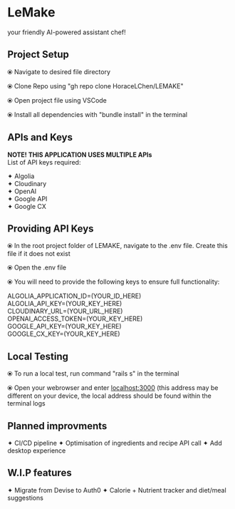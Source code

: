 <H1>LeMake</H1>
<p>your friendly AI-powered assistant chef!</p>

<h2>Project Setup</h2>
<p>
 ⦿ Navigate to desired file directory </br>
 
 ⦿ Clone Repo using "gh repo clone HoraceLChen/LEMAKE" </br>

 ⦿ Open project file using VSCode </br>
 
 ⦿ Install all dependencies with "bundle install" in the terminal </br>
</p>

<h2>APIs and Keys</h2>
<p>
 <strong>NOTE! THIS APPLICATION USES MULTIPLE APIs </strong></br>
 List of API keys required:
 
 ✦ Algolia <br> 
 ✦ Cloudinary <br> 
 ✦ OpenAI <br> 
 ✦ Google API <br> 
 ✦ Google CX <br> 

<h2>Providing API Keys</h2>

 ⦿ In the root project folder of LEMAKE, navigate to the .env file. Create this file if it does not exist </br>

 ⦿ Open the .env file </br>
 
 ⦿ You will need to provide the following keys to ensure full functionality: </br>
 
ALGOLIA_APPLICATION_ID=(YOUR_ID_HERE)</br>
ALGOLIA_API_KEY=(YOUR_KEY_HERE)</br>
CLOUDINARY_URL=(YOUR_URL_HERE)</br>
OPENAI_ACCESS_TOKEN=(YOUR_KEY_HERE)</br>
GOOGLE_API_KEY=(YOUR_KEY_HERE)</br>
GOOGLE_CX_KEY=(YOUR_KEY_HERE)</br>
</p>

<h2>Local Testing</h2>

 ⦿ To run a local test, run command "rails s" in the terminal </br>

 ⦿ Open your webrowser and enter [localhost:3000](http://localhost:3000/) (this address may be different on your device, the local address should be found within the terminal logs </br>
</p>

<h2>Planned improvments</h2>
✦ CI/CD pipeline
✦ Optimisation of ingredients and recipe API call
✦ Add desktop experience

<h2>W.I.P features</h2>
✦ Migrate from Devise to Auth0
✦ Calorie + Nutrient tracker and diet/meal suggestions





